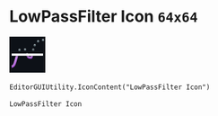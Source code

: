 # LowPassFilter Icon `64x64`
<img src="/img/LowPassFilter%20Icon.png" width=64 height=64>

``` CSharp
EditorGUIUtility.IconContent("LowPassFilter Icon")
```
```
LowPassFilter Icon
```
